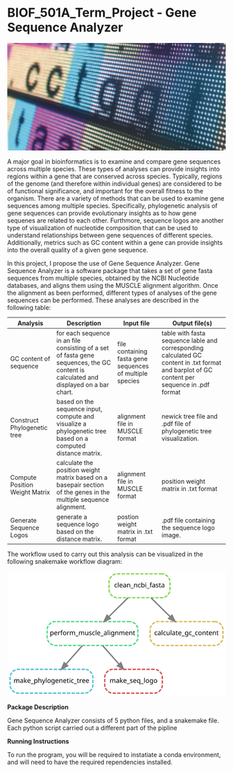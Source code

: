 # BIOF_501A_Term_Project - Gene Sequence Analyzer

![Test Image 4](https://github.com/neerapatadia/BIOF_501A_Term_Project/blob/main/images/Screen%20Shot%202021-12-01%20at%204.07.51%20PM.png)

A major goal in bioinformatics is to examine and compare gene sequences across multiple species. These types of analyses can provide insights into regions within a gene that are conserved across species. Typically, regions of the genome (and therefore within individual genes) are considered to be of functional significance, and important for the overall fitness to the organism. There are a variety of methods that can be used to examine gene sequences among multiple species. Specifically, phylogenetic analysis of gene sequences can provide evolutionary insights as to how gene sequenes are related to each other. Furthmore, sequence logos are another type of visualization of nucleotide composition that can be used to understand relationships between gene sequences of different species. Additionally, metrics such as GC content within a gene can provide insights into the overall quality of a given gene sequence.

In this project, I propose the use of Gene Sequence Analyzer. Gene Sequence Analyzer is a software package that takes a set of gene fasta sequences from multiple species, obtained by the NCBI Nucleotide databases, and aligns them using the MUSCLE alignment algorithm. Once the alignment as been performed, different types of analyses of the gene sequences can be performed. These analyses are described in the following table:

Analysis      | Description  | Input file | Output file(s)
------------- | -------------|------------|-------------
GC content of sequence  | for each sequence in an file consisting of a set of fasta gene sequences, the GC content is calculated and displayed on a bar chart.  | file containing fasta gene sequences of multiple species| table with fasta sequence lable and corresponding calculated GC content in .txt format and barplot of GC content per sequence in .pdf format
Construct Phylogenetic tree  | based on the sequence input, compute and visualize a phylogenetic tree based on a computed distance matrix.  | alignment file in MUSCLE format| newick tree file and .pdf file of phylogenetic tree visualization.
Compute Position Weight Matrix| calculate the position weight matrix based on a basepair section of the genes in the multiple sequence alignment. | alignment file in MUSCLE format | position weight matrix in .txt format
Generate Sequence Logos | generate a sequence logo based on the distance matrix. | postion weight matrix in .txt format| .pdf file containing the sequence logo image.

The workflow used to carry out this analysis can be visualized in the following snakemake workflow diagram:

![Test Image 5](https://github.com/neerapatadia/BIOF_501A_Term_Project/blob/main/images/dag.svg)


**Package Description**

Gene Sequence Analyzer consists of 5 python files, and a snakemake file. Each python script carried out a different part of the pipline 

**Running Instructions**

To run the program, you will be required to instatiate a conda environment, and will need to have the required rependencies installed.
